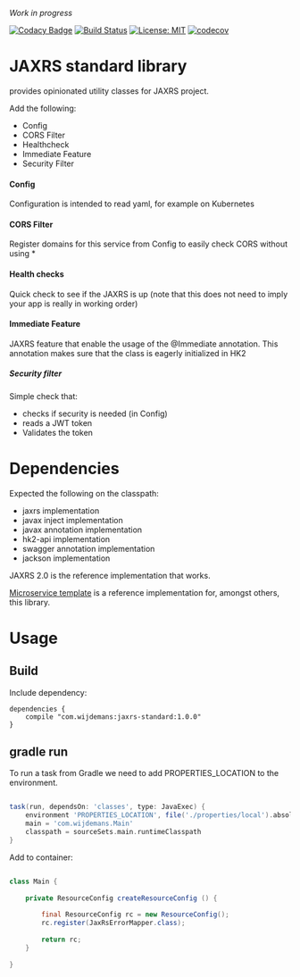 _Work in progress_

[![Codacy Badge](https://api.codacy.com/project/badge/Grade/5637f6ca681e4cf49b001f8e8d8de4b8)](https://www.codacy.com/app/jeroenwijdemans/jaxrs-standard?utm_source=github.com&amp;utm_medium=referral&amp;utm_content=jeroenwijdemans/jaxrs-standard&amp;utm_campaign=Badge_Grade)
[![Build Status](https://travis-ci.org/jeroenwijdemans/jaxrs-standard.svg?branch=master)](https://travis-ci.org/jeroenwijdemans/jaxrs-standard)
[![License: MIT](https://img.shields.io/badge/License-MIT-yellow.svg)](https://opensource.org/licenses/MIT)
[![codecov](https://codecov.io/gh/jeroenwijdemans/jaxrs-standard/branch/master/graph/badge.svg)](https://codecov.io/gh/jeroenwijdemans/jaxrs-standard)

# JAXRS standard library

provides opinionated utility classes for JAXRS project.

Add the following: 

 - Config
 - CORS Filter 
 - Healthcheck
 - Immediate Feature
 - Security Filter
  
 
#### Config
Configuration is intended to read yaml, for example on Kubernetes

#### CORS Filter
Register domains for this service from Config to easily check CORS without using *

#### Health checks
Quick check to see if the JAXRS is up
(note that this does not need to imply your app is really in working order)

#### Immediate Feature
JAXRS feature that enable the usage of the @Immediate annotation.
This annotation makes sure that the class is eagerly initialized in HK2 

##### Security filter
Simple check that:
  
  - checks if security is needed (in Config)
  - reads a JWT token
  - Validates the token
 
# Dependencies

Expected the following on the classpath:

 - jaxrs implementation
 - javax inject implementation
 - javax annotation implementation
 - hk2-api implementation
 - swagger annotation implementation
 - jackson implementation
 
 JAXRS 2.0 is the reference implementation that works.

 [Microservice template](https://github.com/jeroenwijdemans/microservice-template) 
 is a reference implementation for, amongst others, this library.
 
# Usage

## Build 

Include dependency: 

```
dependencies {
    compile "com.wijdemans:jaxrs-standard:1.0.0"
}
``` 

## gradle run

To run a task from Gradle we need to add PROPERTIES_LOCATION to the environment.

```groovy

task(run, dependsOn: 'classes', type: JavaExec) {
    environment 'PROPERTIES_LOCATION', file('./properties/local').absolutePath
    main = 'com.wijdemans.Main'
    classpath = sourceSets.main.runtimeClasspath
}

```


Add to container:

```java

class Main {
    
    private ResourceConfig createResourceConfig () {
        
        final ResourceConfig rc = new ResourceConfig();
        rc.register(JaxRsErrorMapper.class);
        
        return rc;
    }  
        
}

```
